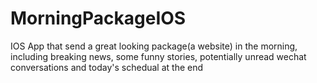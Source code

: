 # MorningPackageIOS
IOS App that send a great looking package(a website) in the morning, including breaking news, some funny stories, potentially unread wechat conversations and today's schedual at the end 
